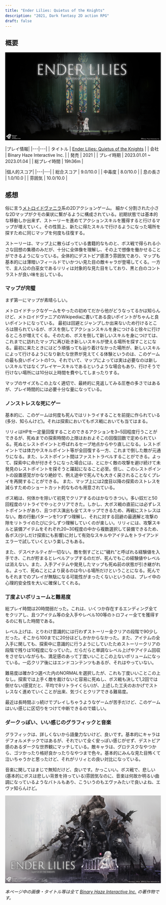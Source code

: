 ```yaml
---
title: "Ender Lilies: Quietus of the Knights"
description: "2021, Dark fantasy 2D action RPG"
draft: false
---
```


## 概要

![Ender Lilies: Quietus of the Knights](./enderlilies-bhaze.jpg)

<!-- table -->

|プレイ情報|
|---|---|
| タイトル | [Ender Lilies: Quietus of the Knights](https://en.enderlilies.com/) |
| 会社 | Binary Haze Interactive Inc. |
| 発売 | 2021 |
| プレイ時期 | 2023.01.01 ~ 2023.01.04 |
| 総プレイ時間 | 19h36m |

|個人的スコア|
|---|---|
| 総合スコア | 9.0/10.0 |
| 中毒度 | 8.0/10.0 |
| 息の長さ | 1.0/10.0 |
| 雰囲気 | 10.0/10.0 |

## 感想

俗に言う[メトロイドヴァニラ](https://ja.wikipedia.org/wiki/%E3%83%A1%E3%83%88%E3%83%AD%E3%82%A4%E3%83%89%E3%83%B4%E3%82%A1%E3%83%8B%E3%82%A2)系の2Dアクションゲーム。
細かく分割された小さな2Dマップがクモの巣状に繋がるように構成されている。初期状態では基本的な移動しか出来ず、ストーリーを進めてアクションスキルを獲得すると行けるマップが増えていく。その性質上、新たに得たスキルで行けるようになった場所を探すために同じマップを何度も往復する。

ストーリーは、マップ上に散らばっている書籍的なものと、ボス戦で得られる小さな回想の集積のみだが、十分に全体像を理解し、その上で想像を働かせることができるようになっている。全体的にデストピア感漂う雰囲気であり、マップも基本的には薄暗いフィールドでいかつい見た目の敵キャラが登場してくる。一方で、主人公の白巫女であるリリィは対象的な見た目をしており、黒と白のコントラストが良い味を出している。

### マップが完璧

まず第一にマップが素晴らしい。

メトロイドチックなゲームをやったの初めてだから他がどうなってるかは知らんけど、メトロイドヴァニアのWikipediaに書いてある良いポイントがちゃんと良いポイントになっている。
最初は回避とジャンプしか出来ないため行けるところは限られているが、ボスを倒してアクションスキルを身につけると徐々に行けるところが増えてくる。そのため、ボスを倒して新しいスキルを身につけては、これまでに訪れたマップに再び赴き新しいスキルが使える場所を探すことになる。最初に来たときにはどう頑張っても辿り着けなかった場所が、新しいスキルによって行けるようになり新たな世界が見えてくる体験というのは、このゲームの最も良いポイントの1つ。それでいて、マップによっては実は必要なのは新しいスキルではなくプレイヤースキルであるというような場合もあり、行けそうで行けない場所には10分以上時間を費やしてしまったりする。

マップのサイズもこの上なく適切で、最終的に見返してみる圧巻の多さではあるが、プレイ時間的には必要十分な量になっている。

### ノンストレスな死にゲー

基本的に、このゲームは何度も死んではリトライすることを前提に作られている(多分、知らんけど)。それは探索においてもボス戦においても当てはまる。

リリィはHPを一定量回復することのできるアクションを3~5回程度行うことができるが、死ぬまでの探索時間の上限はおおよそこの回復回数で定められている。死ぬとレストポイントと呼ばれるセーブ地点からやり直しになる。レストポイントでは体力やスキルポイント等が全回復する一方、これまで倒した敵が元通りになる。また、レストポイント間はファストトラベルすることができる。よって、探索中に命が付きそうになった場合には、とにかく敵の攻撃を避け続けて未発見のレストポイントを探そうと躍起になること必至。但し、このレストポイントの設置感覚がかなり絶妙で、例え途中で死んでも大きく戻されることなくプレイを再開することができる。
また、マップ上には2度目以降の探索のストレスを減らすためのショートカット的なものも用意されている。

ボス戦は、何体かを除いて初見でクリアするのはかなりきつい。多い奴だと50回程度のリトライでやっとクリアできた。しかし、大ボス戦の直前には必ずレストポイントがあり、且つボス演出も全てスキップできるため、再戦にストレスはない。敵の行動パターンを1つずつ理解し、それに対する回避の最適解と攻撃の隙をリトライのたびに少しずつ理解していくのが楽しい。リリィには、攻撃スキルと装備アイテムをそれぞれ20~30程度の中から複数選択して装備できるため、各ボス(少しだけ探索にも影響)に対して有効なスキルやアイテムをトライアンドエラーで試していくという楽しさもある。

また、デスペナルティが一切ない。敵を倒すごとに"穢れ"と呼ばれる経験値を入手でき、これが貯まるとレベルアップするのだが、死んでもこの経験値やレベルは消えない。また、入手アイテムや発見したマップも死ぬ前の状態が引き継がれる。よって、死ぬことにより戻るのは今いる場所だけということになる。死んでもそれまでのプレイが無駄になる可能性がまったくないというのは、プレイ中の心理的安全性を大いに確保してくれる。

### 丁度よいボリュームと難易度

総プレイ時間は20時間弱だった。これは、いくつか存在するエンディング全てをクリアし、且つアイテム等の全入手やレベル100等のトロフィー全てを獲得するのに有した時間である。

レベル上げは、とりわけ意識的には行わずストーリー全クリアの段階で90少しだった。そこから100までに20分ほどしかかからなかった。また、アイテムの全入手に関しても、探索中に意識的に行うようにしていたためストーリークリアの段階で残りは10程度になっていた。だらだらと単調なレベル上げやアイテム回収をさせないながらも、満足感のあって丁度いいことこの上ないボリュームになっている。一応クリア後にはエンドコンテンツもあるが、それはやっていない。

難易度は確か3つ選べた内のNORMALを選択したが、これも丁度いいことこの上なし。探索では上手く敵を裁けないと容易に死ぬし、ボス戦も決して1,2回では倒せない(感覚だと、平均で8リトライくらい)が、上述した工夫のおかげでストレスなく進めていくことが出来、気づくとクリアできる難易度。

最近は長時間ぶっ続けでプレイしちゃうようなゲームが苦手だけど、このゲームはいい感じに区切りをつけて中断できるので嬉しい。

### ダークっぽい、いい感じのグラフィックと音楽

グラフィックは、詳しくないから語彙力ないけど、良いです。基本的にキャラはデフォルメチックではあるが、それでいて全く安っぽい感じがせず、デストピア感のあるダークな世界観にマッチしている。敵キャラは、グロテスクなやつから、ゴツかったり格好良かったりなやつまで色々。基本的にみんな見た目怖くて泣いちゃうかと思ったけど、それがリリィとの良い対比になっている。

音楽に関してはまじで無知だけど、良いです。かっこいい。ボス戦で、悲しい(基本的にボスは悲しい背景を持っている)雰囲気なのに、音楽は何故か明るい曲調になっているようなバトルもあり、こういうのもエヴァみたいで良いよね、エヴァ知らんけど。

![Ender Lilies](enderlilies-bhaze2.jpg)

*本ページ中の画像・タイトル等は全て [Binary Haze Interactive Inc.](bhaze.com) の著作物です。*

